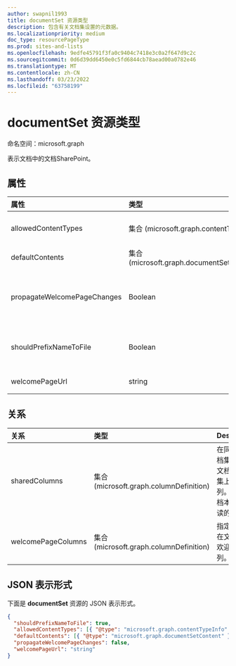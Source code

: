 ```yaml
---
author: swapnil1993
title: documentSet 资源类型
description: 包含有关文档集设置的元数据。
ms.localizationpriority: medium
doc_type: resourcePageType
ms.prod: sites-and-lists
ms.openlocfilehash: 9edfe45791f3fa0c9404c7418e3c0a2f647d9c2c
ms.sourcegitcommit: 0d6d39dd6450e0c5fd6844cb78aead00a0782e46
ms.translationtype: MT
ms.contentlocale: zh-CN
ms.lasthandoff: 03/23/2022
ms.locfileid: "63758199"
---
```

# <a name="documentset-resource-type"></a>documentSet 资源类型

命名空间：microsoft.graph

表示文档中的文档SharePoint。

## <a name="properties"></a>属性

| 属性  | 类型    | Description|
|:---------------|:--------|:--------------------------------------------------|
| allowedContentTypes | 集合 (microsoft.graph.contentTypeInfo)  | 文档集允许的内容类型。|
| defaultContents     | 集合 (microsoft.graph.documentSetContent)  | 文档集的默认内容。 | 
| propagateWelcomePageChanges | Boolean | 指定是否将欢迎页面更改推送到继承的内容类型。  |
| shouldPrefixNameToFile | Boolean  | 指示是否将文档集的名称添加到每个文件名。 |
| welcomePageUrl      | string | 欢迎页面绝对 URL。  |

## <a name="relationships"></a>关系

| 关系   | 类型                      | Description
|:----------------|:--------------------------|:-------------------------------
| sharedColumns       | 集合 (microsoft.graph.columnDefinition)  | 在同步到文档集内所有文档的文档集上编辑的列。 这些文档本身是只读的。 
| welcomePageColumns  | 集合 (microsoft.graph.columnDefinition)   | 指定要显示在文档集的欢迎页上的列。

## <a name="json-representation"></a>JSON 表示形式

下面是 **documentSet** 资源的 JSON 表示形式。
<!-- { "blockType": "resource", "@odata.type": "microsoft.graph.documentSet" } -->

```json
{
  "shouldPrefixNameToFile": true,
  "allowedContentTypes": [{ "@type": "microsoft.graph.contentTypeInfo" }],
  "defaultContents": [{ "@type": "microsoft.graph.documentSetContent" }],
  "propagateWelcomePageChanges": false,
  "welcomePageUrl": "string"
}
```

[contentTypeInfo]: contentTypeInfo.md
[documentSetContent]: documentsetcontent.md
